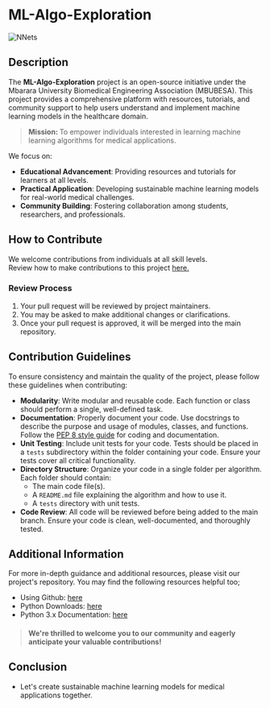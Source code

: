 # ML-Algo-Exploration

![NNets](nnets.avif)

## Description

The **ML-Algo-Exploration** project is an open-source initiative under the Mbarara University Biomedical Engineering Association (MBUBESA). This project provides a comprehensive platform with resources, tutorials, and community support to help users understand and implement machine learning models in the healthcare domain.
> <b>Mission: </b> To empower individuals interested in learning machine learning algorithms for medical applications.<br>

We focus on:
- **Educational Advancement**: Providing resources and tutorials for learners at all levels.
- **Practical Application**: Developing sustainable machine learning models for real-world medical challenges.
- **Community Building**: Fostering collaboration among students, researchers, and professionals.

## How to Contribute

We welcome contributions from individuals at all skill levels. <br>
Review how to make contributions to this project <a href="https://docs.github.com/en/get-started/exploring-projects-on-github/contributing-to-a-project">here.</a>

### Review Process

1. Your pull request will be reviewed by project maintainers.
2. You may be asked to make additional changes or clarifications.
3. Once your pull request is approved, it will be merged into the main repository.

## Contribution Guidelines

To ensure consistency and maintain the quality of the project, please follow these guidelines when contributing:

- **Modularity**: Write modular and reusable code. Each function or class should perform a single, well-defined task.
- **Documentation**: Properly document your code. Use docstrings to describe the purpose and usage of modules, classes, and functions. Follow the [PEP 8 style guide](https://pep8.org/) for coding and documentation.
- **Unit Testing**: Include unit tests for your code. Tests should be placed in a `tests` subdirectory within the folder containing your code. Ensure your tests cover all critical functionality.
- **Directory Structure**: Organize your code in a single folder per algorithm. Each folder should contain:
  - The main code file(s).
  - A `README.md` file explaining the algorithm and how to use it.
  - A `tests` directory with unit tests.
- **Code Review**: All code will be reviewed before being added to the main branch. Ensure your code is clean, well-documented, and thoroughly tested.

## Additional Information

For more in-depth guidance and additional resources, please visit our project's repository. You may find the following resources helpful too;
- Using Github: <a href="https://docs.github.com/en/get-started/start-your-journey">here</a>
- Python Downloads: <a href="https://www.python.org/downloads/">here</a>
- Python 3.x Documentation: <a href="https://docs.python.org/3/">here</a>

> #### We're thrilled to welcome you to our community and eagerly anticipate your valuable contributions!

## Conclusion
- Let's create sustainable machine learning models for medical applications together.
